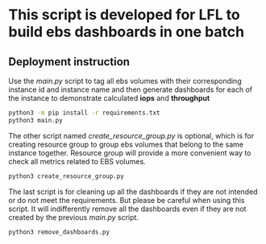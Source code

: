 # This script is developed for LFL to build ebs dashboards in one batch

## Deployment instruction

Use the *main.py* script to tag all ebs volumes with their corresponding instance id and instance name and then generate dashboards for each of the instance to demonstrate calculated **iops** and **throughput**

```sh
python3 -m pip install -r requirements.txt
python3 main.py
```

The other script named *create_resource_group.py* is optional, which is for creating resource group to group ebs volumes that belong to the same instance together. Resource group will provide a more convenient way to check all metrics related to EBS volumes.

```bash
python3 create_resource_group.py
```

The last script is for cleaning up all the dashboards if they are not intended or do not meet the requirements.
But please be careful when using this script. It will indifferently remove all the dashboards even if they are not created by the previous *main.py* script.

```bash
python3 remove_dashboards.py
```
